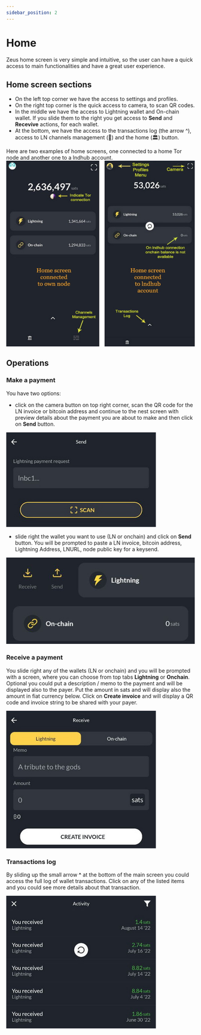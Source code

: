 ```yaml
---
sidebar_position: 2
---
```


# Home
Zeus home screen is very simple and intuitive, so the user can have a quick access to main functionalities and have a great user experience.

## Home screen sections
- On the left top corner we have the access to settings and profiles.
- On the right top corner is the quick access to camera, to scan QR codes.
- In the middle we have the access to Lightning wallet and On-chain wallet. If you slide them to the right you get access to **Send** and **Recevive** actions, for each wallet.
- At the bottom, we have the access to the transactions log (the arrow ^), access to LN channels management (🧮) and the home (🏛) button.

Here are two examples of home screens, one connected to a home Tor node and another one to a lndhub account.
![Zeus Home Screen examples](../../../static/img/zeus-home-examples.jpg)

## Operations
### Make a payment

You have two options:
- click on the camera button on top right corner, scan the QR code for the LN invoice or bitcoin address and continue to the nest screen with preview details about the payment you are about to make and then click on **Send** button.

![Zeus send payment](../../../static/img/zeus-send.jpg)

- slide right the wallet you want to use (LN or onchain) and click on **Send** button. You will be prompted to paste a LN invoice, bitcoin address, Lightning Address, LNURL, node public key for a keysend.

![Zeus wallet slide](../../../static/img/zeus-send-receive.jpg)

### Receive a payment

You slide right any of the wallets (LN or onchain) and you will be prompted with a screen, where you can choose from top tabs **Lightning** or **Onchain**. Optional you could put a description / memo to the payment and will be displayed also to the payer. Put the amount in sats and will display also the amount in fiat currency below. Click on **Create invoice** and will display a QR code and invoice string to be shared with your payer.

![Zeus receive payment](../../../static/img/zeus-receive.jpg)

### Transactions log

By sliding up the small arrow **^** at the bottom of the main screen you could access the full log of wallet transactions. Click on any of the listed items and you could see more details about that transaction.

![Zeus transactions log](../../../static/img/zeus-txs.jpg)
